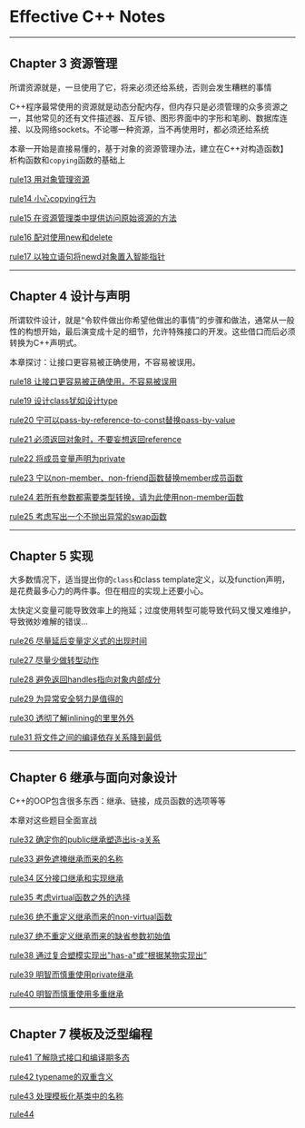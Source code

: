 # Effective C++ Notes

---
## Chapter 3 资源管理

所谓资源就是，一旦使用了它，将来必须还给系统，否则会发生糟糕的事情

C++程序最常使用的资源就是动态分配内存，但内存只是必须管理的众多资源之一，其他常见的还有文件描述器、互斥锁、图形界面中的字形和笔刷、数据库连接、以及网络sockets。不论哪一种资源，当不再使用时，都必须还给系统

本章一开始是直接易懂的，基于对象的资源管理办法，建立在C++对构造函数】析构函数和`copying`函数的基础上

[rule13 用对象管理资源](https://github.com/sy4b/Cpp-Notes/blob/main/Effective%20C++%20Notes/Notes/rule13%20以对象管理资源.md)

[rule14 小心copying行为](https://github.com/sy4b/Cpp-Notes/blob/main/Effective%20C%2B%2B%20Notes/Notes/rule14%20在资源管理类中小心copying行为.md)

[rule15 在资源管理类中提供访问原始资源的方法](https://github.com/sy4b/Cpp-Notes/blob/main/Effective%20C++%20Notes/Notes/rule15%20在资源管理类中提供对原始资源的访问.md)

[rule16 配对使用new和delete](https://github.com/sy4b/Cpp-Notes/blob/main/Effective%20C%2B%2B%20Notes/Notes/rule16%20成对使用new和delete要采取相同形式.md)

[rule17 以独立语句将newd对象置入智能指针](https://github.com/sy4b/Cpp-Notes/blob/main/Effective%20C%2B%2B%20Notes/Notes/rule17%20以独立语句将newd对象置入智能指针.md)

---

## Chapter 4 设计与声明

所谓软件设计，就是“令软件做出你希望他做出的事情”的步骤和做法，通常从一般性的构想开始，最后演变成十足的细节，允许特殊接口的开发。这些借口而后必须转换为C++声明式。

本章探讨：让接口更容易被正确使用，不容易被误用。

[rule18 让接口更容易被正确使用，不容易被误用](https://github.com/sy4b/Cpp-Notes/blob/main/Effective%20C++%20Notes/Notes/rule18%20让接口更容易被正确使用，不容易被误用.md)

[rule19 设计class犹如设计type](https://github.com/sy4b/Cpp-Notes/blob/main/Effective%20C%2B%2B%20Notes/Notes/rule19%20设计class犹如设计type.md)

[rule20 宁可以pass-by-reference-to-const替换pass-by-value](https://github.com/sy4b/Cpp-Notes/blob/main/Effective%20C%2B%2B%20Notes/Notes/rule20%20宁可以pass-by-reference-to-const替换pass-by-value.md)

[rule21 必须返回对象时，不要妄想返回reference](https://github.com/sy4b/Cpp-Notes/blob/main/Effective%20C%2B%2B%20Notes/Notes/rule21%20必须返回对象时，别妄想返回其reference.md)

[rule22 将成员变量声明为private](https://github.com/sy4b/Cpp-Notes/blob/main/Effective%20C%2B%2B%20Notes/Notes/rule22%20将成员变量声明为private.md)

[rule23 宁以non-member、non-friend函数替换member成员函数](https://github.com/sy4b/Cpp-Notes/blob/main/Effective%20C%2B%2B%20Notes/Notes/rule23%20宁以non-member、non-friend函数替换member成员函数.md)

[rule24 若所有参数都需要类型转换，请为此使用non-member函数](https://github.com/sy4b/Cpp-Notes/blob/main/Effective%20C%2B%2B%20Notes/Notes/rule24%20若所有参数都需要类型转换，请为此使用non-member函数.md)

[rule25 考虑写出一个不抛出异常的swap函数](https://github.com/sy4b/Cpp-Notes/blob/main/Effective%20C%2B%2B%20Notes/Notes/rule25%20考虑写出一个不抛出异常的swap函数.md)

---

## Chapter 5 实现

大多数情况下，适当提出你的`class`和class template定义，以及function声明，是花费最多心力的两件事。但在相应的实现上还要小心。

太快定义变量可能导致效率上的拖延；过度使用转型可能导致代码又慢又难维护，导致微妙难解的错误...

[rule26 尽量延后变量定义式的出现时间](https://github.com/sy4b/Cpp-Notes/blob/main/Effective%20C%2B%2B%20Notes/Notes/rule26%20尽量延后变量定义式的出现时间.md)

[rule27 尽量少做转型动作](https://github.com/sy4b/Cpp-Notes/blob/main/Effective%20C%2B%2B%20Notes/Notes/rule27%20尽量少做转型动作.md)

[rule28 避免返回handles指向对象内部成分](https://github.com/sy4b/Cpp-Notes/blob/main/Effective%20C%2B%2B%20Notes/Notes/rule28%20避免返回handles指向对象内部成分.md)

[rule29 为异常安全努力是值得的](https://github.com/sy4b/Cpp-Notes/blob/main/Effective%20C%2B%2B%20Notes/Notes/rule29%20为异常安全努力是值得的.md)

[rule30 透彻了解inlining的里里外外](https://github.com/sy4b/Cpp-Notes/blob/main/Effective%20C%2B%2B%20Notes/Notes/rule30%20透彻了解inlining的里里外外.md)

[rule31 将文件之间的编译依存关系降到最低](https://github.com/sy4b/Cpp-Notes/blob/main/Effective%20C%2B%2B%20Notes/Notes/rule31%20将文件之间的编译依存关系降到最低.md)

---

## Chapter 6 继承与面向对象设计

C++的OOP包含很多东西：继承、链接，成员函数的选项等等

本章对这些题目全面宣战

[rule32 确定你的public继承塑造出is-a关系](https://github.com/sy4b/Cpp-Notes/blob/main/Effective%20C%2B%2B%20Notes/Notes/rule32%20确定你的public继承塑造出is-a关系.md)

[rule33 避免遮掩继承而来的名称](https://github.com/sy4b/Cpp-Notes/blob/main/Effective%20C%2B%2B%20Notes/Notes/rule33%20避免遮掩继承而来的名称.md)

[rule34 区分接口继承和实现继承](https://github.com/sy4b/Cpp-Notes/blob/main/Effective%20C%2B%2B%20Notes/Notes/rule34%20区分接口继承和实现继承.md)

[rule35 考虑virtual函数之外的选择](https://github.com/sy4b/Cpp-Notes/blob/main/Effective%20C%2B%2B%20Notes/Notes/rule35%20考虑virtual函数以外的选择.md)

[rule36 绝不重定义继承而来的non-virtual函数](https://github.com/sy4b/Cpp-Notes/blob/main/Effective%20C%2B%2B%20Notes/Notes/rule36%20绝不重定义继承而来的non-virtual函数.md)

[rule37 绝不重定义继承而来的缺省参数初始值](https://github.com/sy4b/Cpp-Notes/blob/main/Effective%20C%2B%2B%20Notes/Notes/rule37%20绝不修改继承而来的函数参数缺省值.md)

[rule38 通过复合塑模实现出"has-a"或“根据某物实现出”](https://github.com/sy4b/Cpp-Notes/blob/main/Effective%20C%2B%2B%20Notes/Notes/rule38%20通过复合塑模实现出%22has-a%22或“根据某物实现出”.md)

[rule39 明智而慎重使用private继承](https://github.com/sy4b/Cpp-Notes/blob/main/Effective%20C%2B%2B%20Notes/Notes/rule39%20明智而慎重使用private继承.md)

[rule40 明智而慎重使用多重继承](https://github.com/sy4b/Cpp-Notes/blob/main/Effective%20C%2B%2B%20Notes/Notes/rule40%20明智而慎重使用多重继承.md)

---

## Chapter 7 模板及泛型编程

[rule41 了解隐式接口和编译期多态](https://github.com/sy4b/Cpp-Notes/blob/main/Effective%20C%2B%2B%20Notes/Notes/rule41%20了解隐式接口和编译期多态.md)

[rule42 typename的双重含义](https://github.com/sy4b/Cpp-Notes/blob/main/Effective%20C%2B%2B%20Notes/Notes/rule42%20了解typename的双重含义.md)

[rule43 处理模板化基类中的名称]()

[rule44]()
